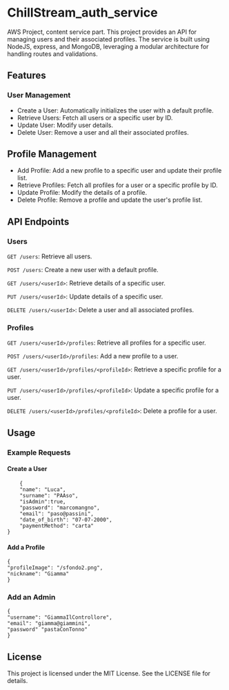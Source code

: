 # ChillStream_auth_service
AWS Project, content service part.
This project provides an API for managing users and their associated profiles.
The service is built using NodeJS, express, and MongoDB, leveraging a modular architecture for handling
routes and validations.

## Features
### User Management
- Create a User: Automatically initializes the user with a default profile.
- Retrieve Users: Fetch all users or a specific user by ID.
- Update User: Modify user details.
- Delete User: Remove a user and all their associated profiles.

## Profile Management
- Add Profile: Add a new profile to a specific user and update their profile list.
- Retrieve Profiles: Fetch all profiles for a user or a specific profile by ID.
- Update Profile: Modify the details of a profile.
- Delete Profile: Remove a profile and update the user's profile list.

## API Endpoints
### Users
```GET /users```: Retrieve all users.

```POST /users```: Create a new user with a default profile.

```GET /users/<userId>```: Retrieve details of a specific user.

```PUT /users/<userId>```: Update details of a specific user.

```DELETE /users/<userId>```: Delete a user and all associated profiles.

### Profiles
```GET /users/<userId>/profiles```: Retrieve all profiles for a specific user.

```POST /users/<userId>/profiles```: Add a new profile to a user.

```GET /users/<userId>/profiles/<profileId>```: Retrieve a specific profile for a user.

```PUT /users/<userId>/profiles/<profileId>```: Update a specific profile for a user.

```DELETE /users/<userId>/profiles/<profileId>```: Delete a profile for a user.

## Usage
### Example Requests

#### Create a User
```{
    {
    "name": "Luca",
    "surname": "PAAso",
    "isAdmin":true,
    "password": "marcomangno",
    "email": "paso@passini",
    "date_of_birth": "07-07-2000",
    "paymentMethod": "carta"
}
```
#### Add a Profile
```
{
"profileImage": "/sfondo2.png",  
"nickname": "Giamma"
}
```
### Add an Admin

```
{
"username": "GiammaIlControllore",
"email": "giamma@giammini",
"password" "pastaConTonno"
}
```
## License
This project is licensed under the MIT License. See the LICENSE file for details.
